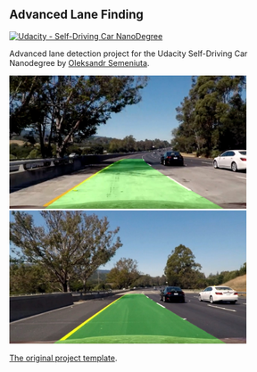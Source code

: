 ## Advanced Lane Finding
[![Udacity - Self-Driving Car NanoDegree](https://s3.amazonaws.com/udacity-sdc/github/shield-carnd.svg)](http://www.udacity.com/drive)

Advanced lane detection project for the Udacity Self-Driving Car Nanodegree by [Oleksandr Semeniuta](http://alexsm.com/).

<img src="./output_images/test5.jpg" width="425"/> <img src="./output_images/test6.jpg" width="425"/>

[The original project template](https://github.com/udacity/CarND-Advanced-Lane-Lines).
